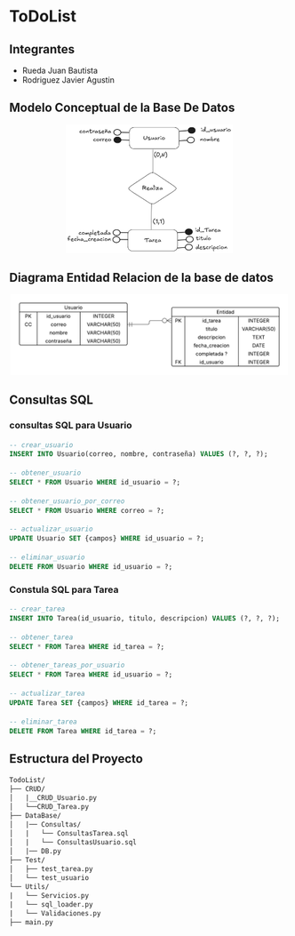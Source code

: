 # ToDoList

## Integrantes
- Rueda Juan Bautista
- Rodriguez Javier Agustin
  

## Modelo Conceptual de la Base De Datos
<p align="center">
  <img src="img/modelo coneptual de BS usuario-tarea.png" alt="Captura de pantalla" width="300"/>
</p>

## Diagrama Entidad Relacion de la base de datos
<p align="center">
  <img src="img/Diagrama entidad relacion BD usuario-tarea.png" alt="Captura de pantalla" width="500"/>
</p>

## Consultas SQL
### consultas SQL para Usuario
```sql
-- crear_usuario
INSERT INTO Usuario(correo, nombre, contraseña) VALUES (?, ?, ?);

-- obtener_usuario
SELECT * FROM Usuario WHERE id_usuario = ?;

-- obtener_usuario_por_correo
SELECT * FROM Usuario WHERE correo = ?;

-- actualizar_usuario
UPDATE Usuario SET {campos} WHERE id_usuario = ?;

-- eliminar_usuario
DELETE FROM Usuario WHERE id_usuario = ?;
```

### Constula SQL para Tarea
```sql
-- crear_tarea
INSERT INTO Tarea(id_usuario, titulo, descripcion) VALUES (?, ?, ?);

-- obtener_tarea
SELECT * FROM Tarea WHERE id_tarea = ?;

-- obtener_tareas_por_usuario
SELECT * FROM Tarea WHERE id_usuario = ?;

-- actualizar_tarea
UPDATE Tarea SET {campos} WHERE id_tarea = ?;

-- eliminar_tarea
DELETE FROM Tarea WHERE id_tarea = ?;
```
## Estructura del Proyecto
```text
TodoList/
├── CRUD/                  
│   |__CRUD_Usuario.py            
│   └──CRUD_Tarea.py   
├── DataBase/                     
│   |── Consultas/
│   |   └── ConsultasTarea.sql             
│   |   └── ConsultasUsuario.sql    
│   |── DB.py   
├── Test/                     
│   ├── test_tarea.py             
│   └── test_usuario            
└── Utils/                    
|   └── Servicios.py
|   └── sql_loader.py
|   └── Validaciones.py
├── main.py         
